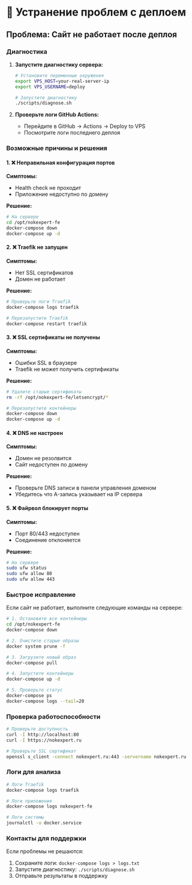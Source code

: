 # 🔧 Устранение проблем с деплоем

## Проблема: Сайт не работает после деплоя

### Диагностика

1. **Запустите диагностику сервера:**
   ```bash
   # Установите переменные окружения
   export VPS_HOST=your-real-server-ip
   export VPS_USERNAME=deploy
   
   # Запустите диагностику
   ./scripts/diagnose.sh
   ```

2. **Проверьте логи GitHub Actions:**
   - Перейдите в GitHub → Actions → Deploy to VPS
   - Посмотрите логи последнего деплоя

### Возможные причины и решения

#### 1. ❌ Неправильная конфигурация портов

**Симптомы:**
- Health check не проходит
- Приложение недоступно по домену

**Решение:**
```bash
# На сервере
cd /opt/nokexpert-fe
docker-compose down
docker-compose up -d
```

#### 2. ❌ Traefik не запущен

**Симптомы:**
- Нет SSL сертификатов
- Домен не работает

**Решение:**
```bash
# Проверьте логи Traefik
docker-compose logs traefik

# Перезапустите Traefik
docker-compose restart traefik
```

#### 3. ❌ SSL сертификаты не получены

**Симптомы:**
- Ошибки SSL в браузере
- Traefik не может получить сертификаты

**Решение:**
```bash
# Удалите старые сертификаты
rm -rf /opt/nokexpert-fe/letsencrypt/*

# Перезапустите контейнеры
docker-compose down
docker-compose up -d
```

#### 4. ❌ DNS не настроен

**Симптомы:**
- Домен не резолвится
- Сайт недоступен по домену

**Решение:**
- Проверьте DNS записи в панели управления доменом
- Убедитесь что A-запись указывает на IP сервера

#### 5. ❌ Файрвол блокирует порты

**Симптомы:**
- Порт 80/443 недоступен
- Соединение отклоняется

**Решение:**
```bash
# На сервере
sudo ufw status
sudo ufw allow 80
sudo ufw allow 443
```

### Быстрое исправление

Если сайт не работает, выполните следующие команды на сервере:

```bash
# 1. Остановите все контейнеры
cd /opt/nokexpert-fe
docker-compose down

# 2. Очистите старые образы
docker system prune -f

# 3. Загрузите новый образ
docker-compose pull

# 4. Запустите контейнеры
docker-compose up -d

# 5. Проверьте статус
docker-compose ps
docker-compose logs --tail=20
```

### Проверка работоспособности

```bash
# Проверьте доступность
curl -I http://localhost:80
curl -I https://nokexpert.ru

# Проверьте SSL сертификат
openssl s_client -connect nokexpert.ru:443 -servername nokexpert.ru
```

### Логи для анализа

```bash
# Логи Traefik
docker-compose logs traefik

# Логи приложения
docker-compose logs nokexpert-fe

# Логи системы
journalctl -u docker.service
```

### Контакты для поддержки

Если проблемы не решаются:
1. Сохраните логи: `docker-compose logs > logs.txt`
2. Запустите диагностику: `./scripts/diagnose.sh`
3. Отправьте результаты в поддержку 